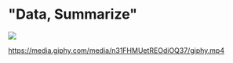 # "Data, Summarize"

![](summarizeplease.gif)

https://media.giphy.com/media/n31FHMUetREOdiOQ37/giphy.mp4